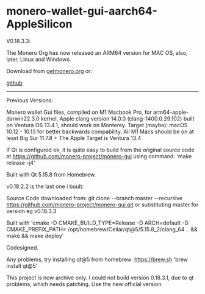 # monero-wallet-gui-aarch64-AppleSilicon

V0.18.3.3:

The Monero Org has now released an ARM64 version for MAC OS, also, later, Linux and Windows.

Download from <a href="getmonero.org">getmonero.org</a> or:

<a href="https://github.com/monero-project/monero-gui/releases/tag/v0.18.3.1">github</a>
__________________________________________________________________________________________________________________________________________

Previous Versions:

Monero wallet Gui files, compiled on M1 Macbook Pro, for arm64-apple-darwin22.3.0 kernel, Apple clang version 14.0.0 (clang-1400.0.29.102)
built on Ventura OS 13.4.1, should work on Monterey. 
Target (maybe): macOS 10.12 - 10.13 for better backwards compability. All M1 Macs should be on at least Big Sur 11.7.8 +
The Apple Target is Ventura 13.4

If Qt is configured ok, it is quite easy to build from the original source code at https://github.com/monero-project/monero-gui using command: 'make release -j4'

Built with Qt 5.15.8 from Homebrew.

v0.18.2.2 is the last one i buult.

Source Code downloaded from:
git clone --branch master --recursive https://github.com/monero-project/monero-gui.git
or substituting master for version eg v0.18.3.3

Built with 'cmake -D CMAKE_BUILD_TYPE=Release -D ARCH=default -D CMAKE_PREFIX_PATH= /opt/homebrew/Cellar/qt@5/5.15.8_2/clang_64 ..
&& make
&& make deploy'

Codesigned.

Any problems, try installing qt@5 from homebrew: https://brew.sh 'brew install qt@5'

This project is now archive only. I could not build version 0.18.3.1, due to qt problems, which needs patching.
Use the new official version.
